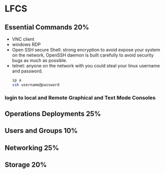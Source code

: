 # LFCS
## Essential Commands 20%
  - VNC client
  - windows RDP
  - Open SSH
      secure Shell: strong encryption to avoid expose your system on the network, OpenSSH daemon is built carefully to avoid security bugs as much as possible.
  - telnet: anyone on the network with you could steal your linux username and password.
    ```bash
    ip a
    ssh username@password

  ### login to local and Remote Graphical and Text Mode Consoles
  

## Operations Deployments 25%

## Users and Groups 10%

## Networking 25%

## Storage 20%


